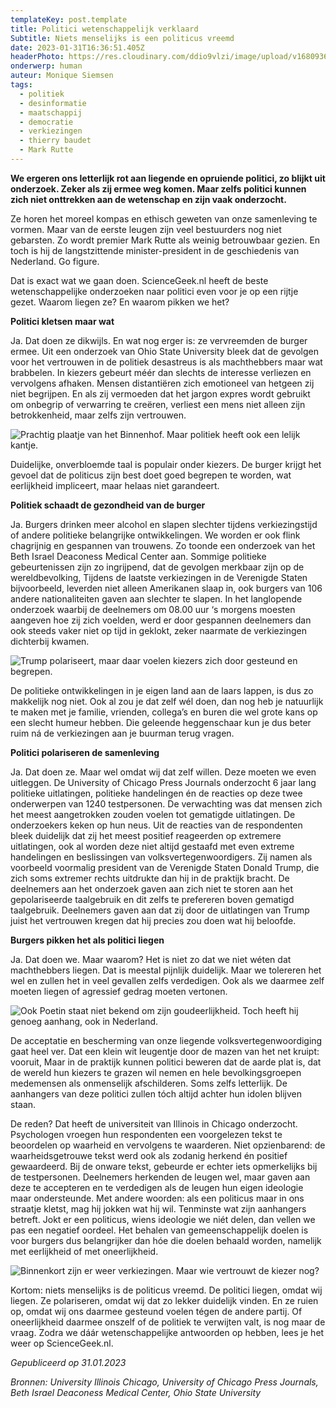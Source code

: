 ```yaml
---
templateKey: post.template
title: Politici wetenschappelijk verklaard
Subtitle: Niets menselijks is een politicus vreemd
date: 2023-01-31T16:36:51.405Z
headerPhoto: https://res.cloudinary.com/ddio9vlzi/image/upload/v1680936069/sciencegeek/posts/politiek-mark-rutte.jpg
onderwerp: human
auteur: Monique Siemsen
tags:
  - politiek
  - desinformatie
  - maatschappij
  - democratie
  - verkiezingen
  - thierry baudet
  - Mark Rutte
---
```


**We ergeren ons letterlijk rot aan liegende en opruiende politici, zo blijkt uit onderzoek. Zeker als zij ermee weg komen. Maar zelfs politici kunnen zich niet onttrekken aan de wetenschap en zijn vaak onderzocht.**

Ze horen het moreel kompas en ethisch geweten van onze samenleving te vormen. Maar van de eerste leugen zijn veel bestuurders nog niet gebarsten. Zo wordt premier Mark Rutte als weinig betrouwbaar gezien. En toch is hij de langstzittende minister-president in de geschiedenis van Nederland. Go figure.

Dat is exact wat we gaan doen. ScienceGeek.nl heeft de beste wetenschappelijke onderzoeken naar politici even voor je op een rijtje gezet. Waarom liegen ze? En waarom pikken we het?

**Politici kletsen maar wat**

Ja. Dat doen ze dikwijls. En wat nog erger is: ze vervreemden de burger ermee. Uit een onderzoek van Ohio State University bleek dat de gevolgen voor het vertrouwen in de politiek desastreus is als machthebbers maar wat brabbelen. In kiezers gebeurt méér dan slechts de interesse verliezen en vervolgens afhaken. Mensen distantiëren zich emotioneel van hetgeen zij niet begrijpen. En als zij vermoeden dat het jargon expres wordt gebruikt om onbegrip of verwarring te creëren, verliest een mens niet alleen zijn betrokkenheid, maar zelfs zijn vertrouwen.

![Prachtig plaatje van het Binnenhof. Maar politiek heeft ook een lelijk kantje.](https://res.cloudinary.com/ddio9vlzi/image/upload/v1680936068/sciencegeek/posts/politiek-binnenhof-nacht.jpg "Pixabay.com")

Duidelijke, onverbloemde taal is populair onder kiezers. De burger krijgt het gevoel dat de politicus zijn best doet goed begrepen te worden, wat eerlijkheid impliceert, maar helaas niet garandeert.

**Politiek schaadt de gezondheid van de burger**

Ja. Burgers drinken meer alcohol en slapen slechter tijdens verkiezingstijd of andere politieke belangrijke ontwikkelingen. We worden er ook flink chagrijnig en gespannen van trouwens. Zo toonde een onderzoek van het Beth Israel Deaconess Medical Center aan. Sommige politieke gebeurtenissen zijn zo ingrijpend, dat de gevolgen merkbaar zijn op de wereldbevolking, Tijdens de laatste verkiezingen in de Verenigde Staten bijvoorbeeld, leverden niet alleen Amerikanen slaap in, ook burgers van 106 andere nationaliteiten gaven aan slechter te slapen. In het langlopende onderzoek waarbij de deelnemers om 08.00 uur ‘s morgens moesten aangeven hoe zij zich voelden, werd er door gespannen deelnemers dan ook steeds vaker niet op tijd in geklokt, zeker naarmate de verkiezingen dichterbij kwamen.

![Trump polariseert, maar daar voelen kiezers zich door gesteund en begrepen.](https://res.cloudinary.com/ddio9vlzi/image/upload/v1680936067/sciencegeek/posts/politiek-donald-trump.jpg "Pixabay.com")

De politieke ontwikkelingen in je eigen land aan de laars lappen, is dus zo makkelijk nog niet. Ook al zou je dat zelf wél doen, dan nog heb je natuurlijk te maken met je familie, vrienden, collega’s en buren die wel grote kans op een slecht humeur hebben. Die geleende heggenschaar kun je dus beter ruim ná de verkiezingen aan je buurman terug vragen.

**Politici polariseren de samenleving**

Ja. Dat doen ze. Maar wel omdat wij dat zelf willen. Deze moeten we even uitleggen. De University of Chicago Press Journals onderzocht 6 jaar lang politieke uitlatingen, politieke handelingen én de reacties op deze twee onderwerpen van 1240 testpersonen. De verwachting was dat mensen zich het meest aangetrokken zouden voelen tot gematigde uitlatingen. De onderzoekers keken op hun neus. Uit de reacties van de respondenten bleek duidelijk dat zij het meest positief reageerden op extremere uitlatingen, ook al worden deze niet altijd gestaafd met even extreme handelingen en beslissingen van volksvertegenwoordigers. Zij namen als voorbeeld voormalig president van de Verenigde Staten Donald Trump, die zich soms extremer rechts uitdrukte dan hij in de praktijk bracht. De deelnemers aan het onderzoek gaven aan zich niet te storen aan het gepolariseerde taalgebruik en dit zelfs te prefereren boven gematigd taalgebruik. Deelnemers gaven aan dat zij door de uitlatingen van Trump juist het vertrouwen kregen dat hij precies zou doen wat hij beloofde.

**Burgers pikken het als politici liegen**

Ja. Dat doen we. Maar waarom? Het is niet zo dat we niet wéten dat machthebbers liegen. Dat is meestal pijnlijk duidelijk. Maar we tolereren het wel en zullen het in veel gevallen zelfs verdedigen. Ook als we daarmee zelf moeten liegen of agressief gedrag moeten vertonen.

![Ook Poetin staat niet bekend om zijn goudeerlijkheid. Toch heeft hij genoeg aanhang, ook in Nederland.](https://res.cloudinary.com/ddio9vlzi/image/upload/v1680936069/sciencegeek/posts/politiek-poetin-blauw.jpg "Pixabay.com")

De acceptatie en bescherming van onze liegende volksvertegenwoordiging gaat heel ver. Dat een klein wit leugentje door de mazen van het net kruipt: vooruit, Maar in de praktijk kunnen politici beweren dat de aarde plat is, dat de wereld hun kiezers te grazen wil nemen en hele bevolkingsgroepen medemensen als onmenselijk afschilderen. Soms zelfs letterlijk. De aanhangers van deze politici zullen tóch altijd achter hun idolen blijven staan.

De reden? Dat heeft de universiteit van Illinois in Chicago onderzocht. Psychologen vroegen hun respondenten een voorgelezen tekst te beoordelen op waarheid en vervolgens te waarderen. Niet opzienbarend: de waarheidsgetrouwe tekst werd ook als zodanig herkend én positief gewaardeerd. Bij de onware tekst, gebeurde er echter iets opmerkelijks bij de testpersonen. Deelnemers herkenden de leugen wel, maar gaven aan deze te accepteren en te verdedigen als de leugen hun eigen ideologie maar ondersteunde. Met andere woorden: als een politicus maar in ons straatje kletst, mag hij jokken wat hij wil. Tenminste wat zijn aanhangers betreft. Jokt er een politicus, wiens ideologie we niét delen, dan vellen we pas een negatief oordeel. Het behalen van gemeenschappelijk doelen is voor burgers dus belangrijker dan hóe die doelen behaald worden, namelijk met eerlijkheid of met oneerlijkheid.

![Binnenkort zijn er weer verkiezingen. Maar wie vertrouwt de kiezer nog?](https://res.cloudinary.com/ddio9vlzi/image/upload/v1680936068/sciencegeek/posts/politiek-links-rechts.jpg "Pixabay.com")

Kortom: niets menselijks is de politicus vreemd. De politici liegen, omdat wij liegen. Ze polariseren, omdat wij dat zo lekker duidelijk vinden. En ze ruien op, omdat wij ons daarmee gesteund voelen tégen de andere partij. Of oneerlijkheid daarmee onszelf of de politiek te verwijten valt, is nog maar de vraag. Zodra we dáár wetenschappelijke antwoorden op hebben, lees je het weer op ScienceGeek.nl.

_Gepubliceerd op 31.01.2023_

_Bronnen: University Illinois Chicago, University of Chicago Press Journals, Beth Israel Deaconess Medical Center, Ohio State University_
